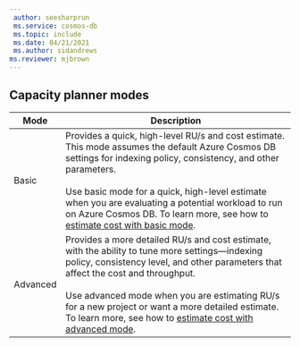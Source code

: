 ```yaml
---
 author: seesharprun
 ms.service: cosmos-db
 ms.topic: include
 ms.date: 04/21/2021
 ms.author: sidandrews
ms.reviewer: mjbrown
---
```


## Capacity planner modes


|**Mode**  |**Description**  |
|---------|---------|
|Basic|Provides a quick, high-level RU/s and cost estimate. This mode assumes the default Azure Cosmos DB settings for indexing policy, consistency, and other parameters. <br/><br/>Use basic mode for a quick, high-level estimate when you are evaluating a potential workload to run on Azure Cosmos DB. To learn more, see how to [estimate cost with basic mode](#basic-mode).|
|Advanced|Provides a more detailed RU/s and cost estimate, with the ability to tune more settings—indexing policy, consistency level, and other parameters that affect the cost and throughput. <br/><br/>Use advanced mode when you are estimating RU/s for a new project or want a more detailed estimate. To learn more, see how to [estimate cost with advanced mode](#advanced-mode).|
